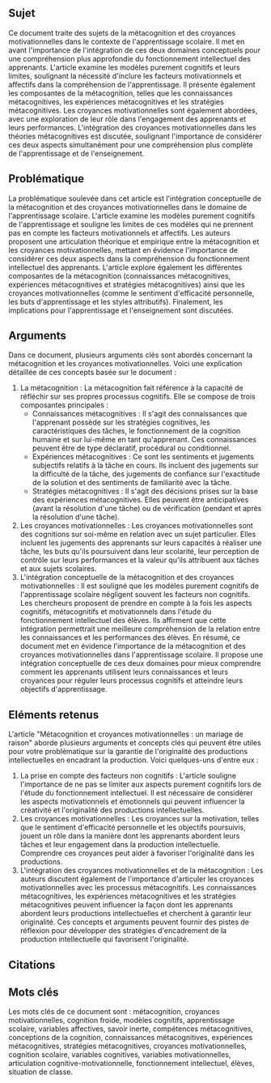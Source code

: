 ## Sujet
Ce document traite des sujets de la métacognition et des croyances motivationnelles dans le contexte de l'apprentissage scolaire. Il met en avant l'importance de l'intégration de ces deux domaines conceptuels pour une compréhension plus approfondie du fonctionnement intellectuel des apprenants. L'article examine les modèles purement cognitifs et leurs limites, soulignant la nécessité d'inclure les facteurs motivationnels et affectifs dans la compréhension de l'apprentissage. Il présente également les composantes de la métacognition, telles que les connaissances métacognitives, les expériences métacognitives et les stratégies métacognitives. Les croyances motivationnelles sont également abordées, avec une exploration de leur rôle dans l'engagement des apprenants et leurs performances. L'intégration des croyances motivationnelles dans les théories métacognitives est discutée, soulignant l'importance de considérer ces deux aspects simultanément pour une compréhension plus complète de l'apprentissage et de l'enseignement.
## Problématique
La problématique soulevée dans cet article est l'intégration conceptuelle de la métacognition et des croyances motivationnelles dans le domaine de l'apprentissage scolaire. L'article examine les modèles purement cognitifs de l'apprentissage et souligne les limites de ces modèles qui ne prennent pas en compte les facteurs motivationnels et affectifs. Les auteurs proposent une articulation théorique et empirique entre la métacognition et les croyances motivationnelles, mettant en évidence l'importance de considérer ces deux aspects dans la compréhension du fonctionnement intellectuel des apprenants. L'article explore également les différentes composantes de la métacognition (connaissances métacognitives, expériences métacognitives et stratégies métacognitives) ainsi que les croyances motivationnelles (comme le sentiment d'efficacité personnelle, les buts d'apprentissage et les styles attributifs). Finalement, les implications pour l'apprentissage et l'enseignement sont discutées.

## Arguments
Dans ce document, plusieurs arguments clés sont abordés concernant la métacognition et les croyances motivationnelles. Voici une explication détaillée de ces concepts basée sur le document : 
1. La métacognition : La métacognition fait référence à la capacité de réfléchir sur ses propres processus cognitifs. Elle se compose de trois composantes principales : 
	- Connaissances métacognitives : Il s'agit des connaissances que l'apprenant possède sur les stratégies cognitives, les caractéristiques des tâches, le fonctionnement de la cognition humaine et sur lui-même en tant qu'apprenant. Ces connaissances peuvent être de type déclaratif, procédural ou conditionnel. 
	- Expériences métacognitives : Ce sont les sentiments et jugements subjectifs relatifs à la tâche en cours. Ils incluent des jugements sur la difficulté de la tâche, des jugements de confiance sur l'exactitude de la solution et des sentiments de familiarité avec la tâche. 
	- Stratégies métacognitives : Il s'agit des décisions prises sur la base des expériences métacognitives. Elles peuvent être anticipatives (avant la résolution d'une tâche) ou de vérification (pendant et après la résolution d'une tâche). 
2. Les croyances motivationnelles : Les croyances motivationnelles sont des cognitions sur soi-même en relation avec un sujet particulier. Elles incluent les jugements des apprenants sur leurs capacités à réaliser une tâche, les buts qu'ils poursuivent dans leur scolarité, leur perception de contrôle sur leurs performances et la valeur qu'ils attribuent aux tâches et aux sujets scolaires. 
3. L'intégration conceptuelle de la métacognition et des croyances motivationnelles : Il est souligné que les modèles purement cognitifs de l'apprentissage scolaire négligent souvent les facteurs non cognitifs. Les chercheurs proposent de prendre en compte à la fois les aspects cognitifs, métacognitifs et motivationnels dans l'étude du fonctionnement intellectuel des élèves. Ils affirment que cette intégration permettrait une meilleure compréhension de la relation entre les connaissances et les performances des élèves. En résumé, ce document met en évidence l'importance de la métacognition et des croyances motivationnelles dans l'apprentissage scolaire. Il propose une intégration conceptuelle de ces deux domaines pour mieux comprendre comment les apprenants utilisent leurs connaissances et leurs croyances pour réguler leurs processus cognitifs et atteindre leurs objectifs d'apprentissage.
## Eléments retenus 
L'article "Métacognition et croyances motivationnelles : un mariage de raison" aborde plusieurs arguments et concepts clés qui peuvent être utiles pour votre problématique sur la garantie de l'originalité des productions intellectuelles en encadrant la production. Voici quelques-uns d'entre eux : 
1. La prise en compte des facteurs non cognitifs : L'article souligne l'importance de ne pas se limiter aux aspects purement cognitifs lors de l'étude du fonctionnement intellectuel. Il est nécessaire de considérer les aspects motivationnels et émotionnels qui peuvent influencer la créativité et l'originalité des productions intellectuelles. 
2. Les croyances motivationnelles : Les croyances sur la motivation, telles que le sentiment d'efficacité personnelle et les objectifs poursuivis, jouent un rôle dans la manière dont les apprenants abordent leurs tâches et leur engagement dans la production intellectuelle. Comprendre ces croyances peut aider à favoriser l'originalité dans les productions. 
3. L'intégration des croyances motivationnelles et de la métacognition : Les auteurs discutent également de l'importance d'articuler les croyances motivationnelles avec les processus métacognitifs. Les connaissances métacognitives, les expériences métacognitives et les stratégies métacognitives peuvent influencer la façon dont les apprenants abordent leurs productions intellectuelles et cherchent à garantir leur originalité. 
Ces concepts et arguments peuvent fournir des pistes de réflexion pour développer des stratégies d'encadrement de la production intellectuelle qui favorisent l'originalité.
## Citations

## Mots clés
Les mots clés de ce document sont : métacognition, croyances motivationnelles, cognition froide, modèles cognitifs, apprentissage scolaire, variables affectives, savoir inerte, compétences métacognitives, conceptions de la cognition, connaissances métacognitives, expériences métacognitives, stratégies métacognitives, croyances motivationnelles, cognition scolaire, variables cognitives, variables motivationnelles, articulation cognitive-motivationnelle, fonctionnement intellectuel, élèves, situation de classe.
